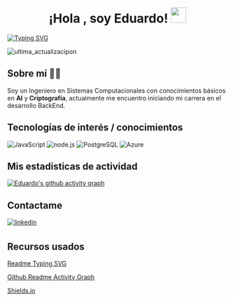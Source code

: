 <h1 align="center"><b>¡Hola , soy Eduardo! </b><img src="https://media.giphy.com/media/hvRJCLFzcasrR4ia7z/giphy.gif" width="35"></h1>

[![Typing SVG](https://readme-typing-svg.demolab.com/?lines=Desarrollo+Backend;Inteligencia+Artificial;Criptografía&center=true&size=30px&width=980&height=50&color=80D0C7)](https://git.io/typing-svg)

![ultima_actualizacipon](https://img.shields.io/github/last-commit/EduardoJMM05/EduardoJMM05?label=%C3%9Altima%20actualizaci%C3%B3n)

## Sobre mí :technologist:
Soy un Ingeniero en Sistemas Computacionales con conocimientos básicos en **AI** y **Criptografía**, actualmente me encuentro iniciando mi carrera en el desarrollo BackEnd.

## Tecnologías de interés / conocimientos
![JavaScript](https://www.vectorlogo.zone/logos/javascript/javascript-vertical.svg)
![node.js](https://www.vectorlogo.zone/logos/nodejs/nodejs-horizontal.svg)
![PostgreSQL](https://www.vectorlogo.zone/logos/postgresql/postgresql-ar21.svg)
![Azure](https://www.vectorlogo.zone/logos/microsoft_azure/microsoft_azure-ar21.svg)


## Mis estadisticas de actividad
[![Eduardo's github activity graph](https://activity-graph.herokuapp.com/graph?username=EduardoJMM05&bg_color=478A90&color=FAF8F9&line=ADD2CA&custom_title=Mi%20gráfica%20de%20contribución&hide_border=true)](https://github.com/ashutosh00710/github-readme-activity-graph)

## Contactame
<a href="https://linkedin.com/in/edjamorales" target="_blank">
  <img src="https://img.shields.io/badge/linkedin:  edjamorales-%2300acee.svg?color=405DE6&style=for-the-badge&logo=linkedin&logoColor=white" alt=linkedin style="margin-bottom: 5px;"/>
</a>

## Recursos usados
[Readme Typing SVG](https://github.com/DenverCoder1/readme-typing-svg)

[Github Readme Activity Graph](https://github.com/ashutosh00710/github-readme-activity-graph)

[Shields.io](https://shields.io/)

<!---
EduardoJMM05/EduardoJMM05 is a ✨ special ✨ repository because its `README.md` (this file) appears on your GitHub profile.
You can click the Preview link to take a look at your changes.
--->
